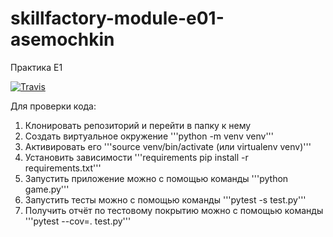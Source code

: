 # skillfactory-module-e01-asemochkin
Практика E1

[![Travis][build-badge]][build]

[build-badge]: https://travis-ci.org/aleksioprime/skillfactory-module-e01-asemochkin.svg?branch=main

[build]: https://travis-ci.org/aleksioprime/skillfactory-module-e01-asemochkin

Для проверки кода:

1. Клонировать репозиторий и перейти в папку к нему
2. Создать виртуальное окружение '''python -m venv venv'''
3. Активировать его '''source venv/bin/activate (или virtualenv venv)'''
4. Установить зависимости '''requirements pip install -r requirements.txt'''
5. Запустить приложение можно с помощью команды '''python game.py'''
6. Запустить тесты можно с помощью команды '''pytest -s test.py'''
7. Получить отчёт по тестовому покрытию можно с помощью команды '''pytest --cov=. test.py'''
